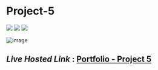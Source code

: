 # Project-5
<img src="https://img.shields.io/badge/Project%202-Restaurant%20Landing%20Page-green">&nbsp;<img src="https://img.shields.io/badge/Used-HTML5-orange">&nbsp;<img src="https://img.shields.io/badge/Used-CSS3-blue">

![image](https://user-images.githubusercontent.com/91872149/181814515-b7d88818-c950-4b88-9ac6-acd935d9f280.png)


## _Live Hosted Link_ : [Portfolio - Project 5](https://live-class-assignment-05.netlify.app/)

